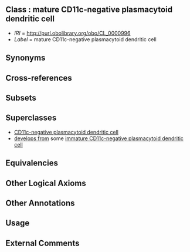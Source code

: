 
## Class : mature CD11c-negative plasmacytoid dendritic cell

 * *IRI* = http://purl.obolibrary.org/obo/CL_0000996
 * *Label* = mature CD11c-negative plasmacytoid dendritic cell

## Synonyms


## Cross-references


## Subsets


## Superclasses

 * [CD11c-negative plasmacytoid dendritic cell](../../CL/91/CL_0000991.md)
 * [develops from](../../RO/02/RO_0002202.md) some [immature CD11c-negative plasmacytoid dendritic cell](../../CL/94/CL_0000994.md)

## Equivalencies


## Other Logical Axioms


## Other Annotations


## Usage


## External Comments


